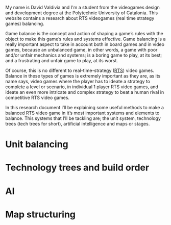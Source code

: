 My name is David Valdivia and I'm a student from the videogames design and development degree at the
Polytechnic University of Catalonia. This website contains a research about RTS videogames
(real time strategy games) balancing.

Game balance is the concept and action of shaping a game’s rules with the object to make this game’s rules and systems effective. Game balancing is a really important aspect to take in account both in board games and in video games, because an unbalanced game, in other words, a game with poor and/or unfair mechanics and systems; is a boring game to play, at its best; and a frustrating and unfair game to play, at its worst.

Of course, this is no different to real-time-strategy ([RTS](https://en.wikipedia.org/wiki/Real-time_strategy)) video games. Balance in these types of games is extremely important as they are, as its name says, video games where the player has to ideate a strategy to complete a level or scenario, in individual 1 player RTS video games, and ideate an even more intricate and complex strategy to beat a human rival in competitive RTS video games.

In this research document I’ll be explaining some useful methods to make a balanced RTS video game in it’s most important systems and elements to balance. This systems that I’ll be tackling are; the unit system, technology trees (tech trees for short), artificial intelligence and maps or stages.




# Unit balancing

# Technology trees and build order

# AI

# Map structuring
